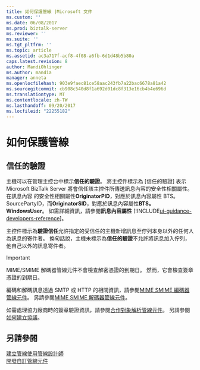 ```yaml
---
title: 如何保護管線 |Microsoft 文件
ms.custom: ''
ms.date: 06/08/2017
ms.prod: biztalk-server
ms.reviewer: ''
ms.suite: ''
ms.tgt_pltfrm: ''
ms.topic: article
ms.assetid: ac3a717f-acf8-4f08-a6fb-6d1d48b5b80a
caps.latest.revision: 8
author: MandiOhlinger
ms.author: mandia
manager: anneta
ms.openlocfilehash: 903e9faec81ce58aac243fb7a22bac6678a81a42
ms.sourcegitcommit: cb908c540d8f1a692d01dc8f313e16cb4b4e696d
ms.translationtype: MT
ms.contentlocale: zh-TW
ms.lasthandoff: 09/20/2017
ms.locfileid: "22255182"
---
```

# <a name="how-to-secure-pipelines"></a>如何保護管線

## <a name="authentication-trusted"></a>信任的驗證
主機可以在管理主控台中標示**信任的驗證**。 將主控件標示為 [信任的驗證] 表示 Microsoft BizTalk Server 將會信任該主控件所傳送訊息內容的安全性相關屬性。 在訊息內容 的安全性相關屬性**OriginatorPID**，對應於訊息內容屬性 BTS。SourcePartyID，而**OriginatorSID**，對應於訊息內容屬性**BTS。WindowsUser**。 如需詳細資訊，請參閱**訊息內容屬性** [!INCLUDE[ui-guidance-developers-reference](../includes/ui-guidance-developers-reference.md)]。  
  
 主控件標示為**驗證信任**允許指定的受信任的主機新增訊息至佇列本身以外的任何人為訊息的寄件者。 換句話說，主機未標示為**信任的驗證**不允許將訊息加入佇列，他自己以外的訊息寄件者。  
  
> [!IMPORTANT]
>  MIME/SMIME 解碼器管線元件不會檢查解密憑證的到期日。 然而，它會檢查簽章憑證的到期日。  
  
 編碼和解碼訊息透過 SMTP 或 HTTP 的相關資訊，請參閱[MIME SMIME 編碼器管線元件](../core/mime-smime-encoder-pipeline-component.md)。 另請參閱[MIME SMIME 解碼器管線元件](../core/mime-smime-decoder-pipeline-component.md)。  
  
 如需處理協力廠商時的簽章驗證資訊，請參閱[合作對象解析管線元件](../core/party-resolution-pipeline-component.md)。 另請參閱[如何建立協議](http://msdn.microsoft.com/library/f8608cf7-8ac5-4f02-805e-5a0bdf19ca8c)。  
  
## <a name="see-also"></a>另請參閱  
 [建立管線使用管線設計師](../core/creating-pipelines-using-pipeline-designer.md)   
 [開發自訂管線元件](../core/developing-custom-pipeline-components.md)
